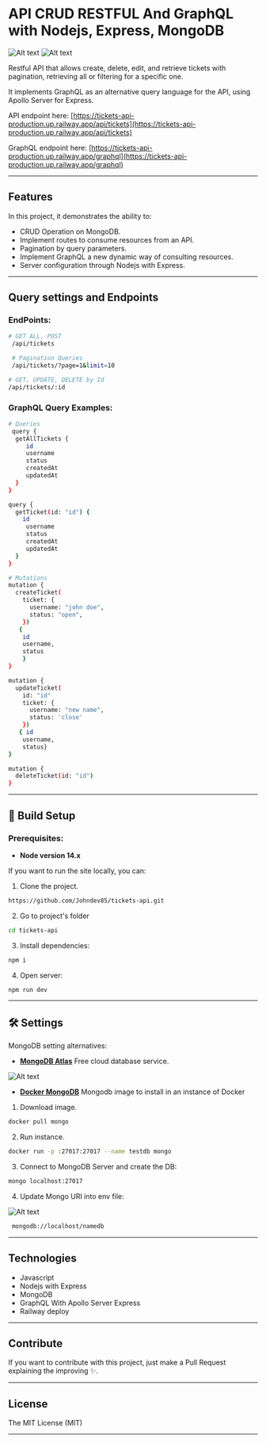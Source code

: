 # API CRUD RESTFUL And GraphQL with Nodejs, Express, MongoDB

![Alt text](./assets/image-4.png)
![Alt text](./assets/image-3.png)

Restful API that allows create, delete, edit, and retrieve tickets with pagination, retrieving all or filtering for a specific one.

It implements GraphQL as an alternative query language for the API, using Apollo Server for Express.

API endpoint here: [https://tickets-api-production.up.railway.app/api/tickets](https://tickets-api-production.up.railway.app/api/tickets)

GraphQL endpoint here: [https://tickets-api-production.up.railway.app/graphql](https://tickets-api-production.up.railway.app/graphql)

---

## Features

In this project, it demonstrates the ability to:

- CRUD Operation on MongoDB.
- Implement routes to consume resources from an API.
- Pagination by query parameters.
- Implement GraphQL a new dynamic way of consulting resources.
- Server configuration through Nodejs with Express.

---

## Query settings and Endpoints

### EndPoints:

```bash
# GET ALL, POST
 /api/tickets

 # Pagination Queries
 /api/tickets/?page=1&limit=10

# GET, UPDATE, DELETE by Id
/api/tickets/:id

```

### GraphQL Query Examples:

```bash
# Queries
 query {
  getAllTickets {
     id
     username
     status
     createdAt
     updatedAt
  }
}

query {
  getTicket(id: "id") {
    id
     username
     status
     createdAt
     updatedAt
  }
}

# Mutations
mutation {
  createTicket(
    ticket: {
      username: "john doe",
      status: "open",
    })
   {
    id
    username,
    status
    }
}

mutation {
  updateTicket(
    id: "id"
    ticket: {
      username: "new name",
      status: 'close'
    })
   { id
    username,
    status}
}

mutation {
  deleteTicket(id: "id")
}

```

---

## 🚀 Build Setup

### Prerequisites:

- **Node version 14.x**

If you want to run the site locally, you can:

1. Clone the project.

```bash
https://github.com/Johndev85/tickets-api.git
```

2. Go to project's folder

```bash
cd tickets-api
```

3. Install dependencies:

```bash
npm i
```

4. Open server:

```bash
npm run dev
```

---

## 🛠 Settings

MongoDB setting alternatives:

- **[MongoDB Atlas](https://www.mongodb.com/atlas)** Free cloud database service.

![Alt text](./assets/image.png)

- **[Docker MongoDB](https://hub.docker.com/_/mongo)** Mongodb image to install in an instance of Docker

1. Download image.

```bash
docker pull mongo
```

2. Run instance.

```bash
docker run -p :27017:27017 --name testdb mongo
```

3. Connect to MongoDB Server and create the DB:

```bash
mongo localhost:27017
```

4. Update Mongo URI into env file:

![Alt text](./assets/image-1.png)

```bash
 mongodb://localhost/namedb
```

---

## Technologies

- Javascript
- Nodejs with Express
- MongoDB
- GraphQL With Apollo Server Express
- Railway deploy

---

## Contribute

If you want to contribute with this project, just make a Pull Request explaining the improving ✨.

---

## License

The MIT License (MIT)

---
